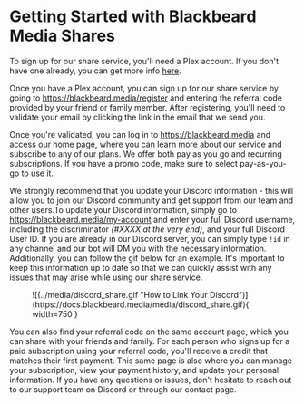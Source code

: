 # Getting Started with Blackbeard Media Shares

To sign up for our share service, you'll need a Plex account. If you don't have one already, you can get more info [here](../plex/getting-started.md).

Once you have a Plex account, you can sign up for our share service by going to https://blackbeard.media/register and entering the referral code provided by your friend or family member. After registering, you'll need to validate your email by clicking the link in the email that we send you.

Once you're validated, you can log in to https://blackbeard.media and access our home page, where you can learn more about our service and subscribe to any of our plans. We offer both pay as you go and recurring subscriptions. If you have a promo code, make sure to select pay-as-you-go to use it.

We strongly recommend that you update your Discord information - this will allow you to join our Discord community and get support from our team and other users.To update your Discord information, simply go to https://blackbeard.media/my-account and enter your full Discord username, including the discriminator *(#XXXX at the very end)*, and your full Discord User ID. If you are already in our Discord server, you can simply type `!id` in any channel and our bot will DM you with the necessary information. Additionally, you can follow the gif below for an example. It's important to keep this information up to date so that we can quickly assist with any issues that may arise while using our share service.

<figure markdown>
![(../media/discord_share.gif "How to Link Your Discord")](https://docs.blackbeard.media/media/discord_share.gif){ width=750 }
</figure>

You can also find your referral code on the same account page, which you can share with your friends and family. For each person who signs up for a paid subscription using your referral code, you'll receive a credit that matches their first payment. This same page is also where you can manage your subscription, view your payment history, and update your personal information. If you have any questions or issues, don't hesitate to reach out to our support team on Discord or through our contact page.

